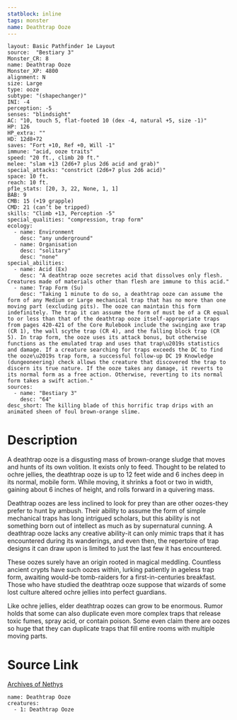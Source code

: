 ```yaml
---
statblock: inline
tags: monster
name: Deathtrap Ooze
---
```

```statblock
layout: Basic Pathfinder 1e Layout
source:  "Bestiary 3"
Monster_CR: 8
name: Deathtrap Ooze
Monster_XP: 4800
alignment: N
size: Large
type: ooze
subtype: "(shapechanger)"
INI: -4
perception: -5
senses: "blindsight"
AC: "10, touch 5, flat-footed 10 (dex -4, natural +5, size -1)"
HP: 126
HP_extra: ""
HD: 12d8+72
saves: "Fort +10, Ref +0, Will -1"
immune: "acid, ooze traits"
speed: "20 ft., climb 20 ft."
melee: "slam +13 (2d6+7 plus 2d6 acid and grab)"
special_attacks: "constrict (2d6+7 plus 2d6 acid)"
space: 10 ft.
reach: 10 ft.
pf1e_stats: [20, 3, 22, None, 1, 1]
BAB: 9
CMB: 15 (+19 grapple)
CMD: 21 (can’t be tripped)
skills: "Climb +13, Perception -5"
special_qualities: "compression, trap form"
ecology:
  - name: Environment
    desc: "any underground"
  - name: Organisation
    desc: "solitary"
    desc: "none"
special_abilities:
  - name: Acid (Ex)
    desc: "A deathtrap ooze secretes acid that dissolves only flesh. Creatures made of materials other than flesh are immune to this acid."
  - name: Trap Form (Su)
    desc: "Taking 1 minute to do so, a deathtrap ooze can assume the form of any Medium or Large mechanical trap that has no more than one moving part (excluding pits). The ooze can maintain this form indefinitely. The trap it can assume the form of must be of a CR equal to or less than that of the deathtrap ooze itself-appropriate traps from pages 420-421 of the Core Rulebook include the swinging axe trap (CR 1), the wall scythe trap (CR 4), and the falling block trap (CR 5). In trap form, the ooze uses its attack bonus, but otherwise functions as the emulated trap and uses that trap\u2019s statistics and damage. If a creature searching for traps exceeds the DC to find the ooze\u2019s trap form, a successful follow-up DC 19 Knowledge (dungeoneering) check allows the creature that discovered the trap to discern its true nature. If the ooze takes any damage, it reverts to its normal form as a free action. Otherwise, reverting to its normal form takes a swift action."
sources:
  - name: "Bestiary 3"
    desc: "64"
desc_short: The killing blade of this horrific trap drips with an animated sheen of foul brown-orange slime.
```
# Description
A deathtrap ooze is a disgusting mass of brown-orange sludge that moves and hunts of its own volition. It exists only to feed. Thought to be related to ochre jellies, the deathtrap ooze is up to 12 feet wide and 6 inches deep in its normal, mobile form. While moving, it shrinks a foot or two in width, gaining about 6 inches of height, and rolls forward in a quivering mass.

Deathtrap oozes are less inclined to look for prey than are other oozes-they prefer to hunt by ambush. Their ability to assume the form of simple mechanical traps has long intrigued scholars, but this ability is not something born out of intellect as much as by supernatural cunning. A deathtrap ooze lacks any creative ability-it can only mimic traps that it has encountered during its wanderings, and even then, the repertoire of trap designs it can draw upon is limited to just the last few it has encountered.

These oozes surely have an origin rooted in magical meddling. Countless ancient crypts have such oozes within, lurking patiently in ageless trap form, awaiting would-be tomb-raiders for a first-in-centuries breakfast. Those who have studied the deathtrap ooze suppose that wizards of some lost culture altered ochre jellies into perfect guardians.

Like ochre jellies, elder deathtrap oozes can grow to be enormous. Rumor holds that some can also duplicate even more complex traps that release toxic fumes, spray acid, or contain poison. Some even claim there are oozes so huge that they can duplicate traps that fill entire rooms with multiple moving parts.
# Source Link
[Archives of Nethys](https://aonprd.com/MonsterDisplay.aspx?ItemName=Deathtrap%20Ooze)
```encounter-table
name: Deathtrap Ooze
creatures:
  - 1: Deathtrap Ooze
```
